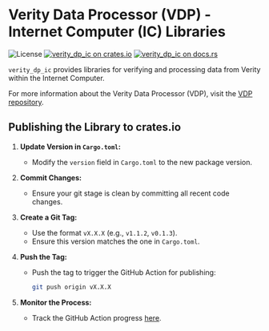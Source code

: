 # Verity Data Processor (VDP) - Internet Computer (IC) Libraries

![License](https://img.shields.io/crates/l/verity_dp_ic) [![verity_dp_ic on crates.io](https://img.shields.io/crates/v/verity_dp_ic)](https://crates.io/crates/verity_dp_ic) [![verity_dp_ic on docs.rs](https://docs.rs/verity_dp_ic/badge.svg)](https://docs.rs/verity_dp_ic)

`verity_dp_ic` provides libraries for verifying and processing data from Verity within the Internet Computer.

For more information about the Verity Data Processor (VDP), visit the [VDP repository](https://github.com/usherlabs/verity-dp).

## Publishing the Library to crates.io

1. **Update Version in `Cargo.toml`:**

   - Modify the `version` field in `Cargo.toml` to the new package version.

2. **Commit Changes:**

   - Ensure your git stage is clean by committing all recent code changes.

3. **Create a Git Tag:**

   - Use the format `vX.X.X` (e.g., `v1.1.2`, `v0.1.3`).
   - Ensure this version matches the one in `Cargo.toml`.

4. **Push the Tag:**

   - Push the tag to trigger the GitHub Action for publishing:
     ```bash
     git push origin vX.X.X
     ```

5. **Monitor the Process:**

   - Track the GitHub Action progress [here](https://github.com/usherlabs/verity-dp/actions).
